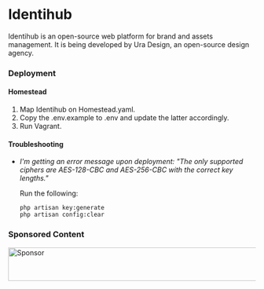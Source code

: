 # Identihub
Identihub is an open-source web platform for brand and assets management. It is being developed by Ura Design, an open-source design agency.

### Deployment

#### Homestead
1. Map Identihub on Homestead.yaml.
2. Copy the .env.example to .env and update the latter accordingly.
3. Run Vagrant.

#### Troubleshooting

* *I'm getting an error message upon deployment: "The only supported ciphers are AES-128-CBC and AES-256-CBC with the correct key lengths."*

  Run the following:

  ```
  php artisan key:generate
  php artisan config:clear
  ```

### Sponsored Content

<a target='_blank' rel='nofollow' href='https://app.codesponsor.io/link/zHAR7wtwUVkKwfBeio82eCfE/uracreative/identihub'>
  <img alt='Sponsor' width='888' height='68' src='https://app.codesponsor.io/embed/zHAR7wtwUVkKwfBeio82eCfE/uracreative/identihub.svg' />
</a>
